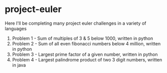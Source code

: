 # project-euler

Here I'll be completing many project euler challenges in a variety of languages

1. Problem 1 - Sum of multiples of 3 & 5 below 1000, written in python
2. Problem 2 - Sum of all even fibonacci numbers below 4 million, written in python
3. Problem 3 - Largest prime factor of a given number, written in python
4. Problem 4 - Largest palindrome product of two 3 digit numbers, written in java
